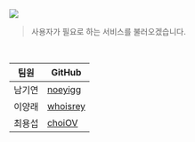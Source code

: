 <img src="https://github.com/user-attachments/assets/70d57de4-79bb-4418-ba56-b3474300cf6f">

> 사용자가 필요로 하는 서비스를 불러오겠습니다.

<br>

| 팀원 | GitHub |
| --- | ------ |
| 남기연 | [noeyigg](https://github.com/noeyigg) | 
| 이양래 | [whoisrey](https://github.com/whoisrey) |
| 최용섭 | [choiOV](https://github.com/choiOV) |
